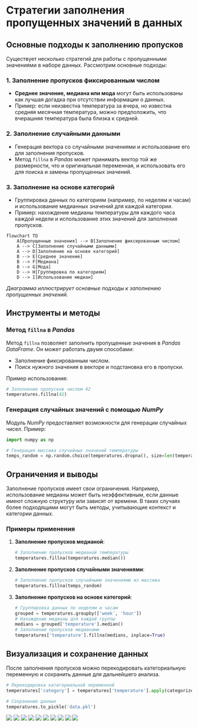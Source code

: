 # Стратегии заполнения пропущенных значений в данных

## Основные подходы к заполнению пропусков

Существует несколько стратегий для работы с пропущенными значениями в наборе данных. Рассмотрим основные подходы:

### 1. Заполнение пропусков фиксированным числом
- **Среднее значение, медиана или мода** могут быть использованы как лучшая догадка при отсутствии информации о данных.
- Пример: если неизвестна температура за вчера, но известна средняя месячная температура, можно предположить, что вчерашняя температура была близка к средней.

### 2. Заполнение случайными данными
- Генерация вектора со случайными значениями и использование его для заполнения пропусков.
- Метод `fillna` в *Pandas* может принимать вектор той же размерности, что и оригинальная переменная, и использовать его для поиска и замены пропущенных значений.

### 3. Заполнение на основе категорий
- Группировка данных по категориям (например, по неделям и часам) и использование медианных значений для каждой категории.
- Пример: нахождение медианы температуры для каждого часа каждой недели и использование этих значений для заполнения пропусков.

```mermaid
flowchart TD
    A[Пропущенные значения] --> B[Заполнение фиксированным числом]
    A --> C[Заполнение случайными данными]
    A --> D[Заполнение на основе категорий]
    B --> E[Среднее значение]
    B --> F[Медиана]
    B --> G[Мода]
    D --> H[Группировка по категориям]
    D --> I[Использование медиан]
```

*Диаграмма иллюстрирует основные подходы к заполнению пропущенных значений.*

## Инструменты и методы

### Метод `fillna` в *Pandas*

Метод `fillna` позволяет заполнить пропущенные значения в *Pandas DataFrame*. Он может работать двумя способами:

- Заполнение фиксированным числом.
- Поиск нужного значения в векторе и подстановка его в пропуски.

Пример использования:

```python
# Заполнение пропусков числом 42
temperatures.fillna(42)
```

### Генерация случайных значений с помощью *NumPy*

Модуль *NumPy* предоставляет возможности для генерации случайных чисел. Пример:

```python
import numpy as np

# Генерация массива случайных значений температуры
temps_random = np.random.choice(temperatures.dropna(), size=len(temperatures))
```

## Ограничения и выводы

Заполнение пропусков имеет свои ограничения. Например, использование медианы может быть неэффективным, если данные имеют сложную структуру или зависят от времени. В таких случаях более подходящими могут быть методы, учитывающие контекст и категории данных.

### Примеры применения

1. **Заполнение пропусков медианой**:
   ```python
   # Заполнение пропусков медианой температуры
   temperatures.fillna(temperatures.median())
   ```

2. **Заполнение пропусков случайными значениями**:
   ```python
   # Заполнение пропусков случайными значениями из массива
   temperatures.fillna(temps_random)
   ```

3. **Заполнение пропусков на основе категорий**:
   ```python
   # Группировка данных по неделям и часам
   grouped = temperatures.groupby(['week', 'hour'])
   # Нахождение медианы для каждой группы
   medians = grouped['temperature'].median()
   # Заполнение пропусков медианами
   temperatures['temperature'].fillna(medians, inplace=True)
   ```

## Визуализация и сохранение данных

После заполнения пропусков можно перекодировать категориальную переменную и сохранить данные для дальнейшего анализа.

```python
# Перекодировка категориальной переменной
temperatures['category'] = temperatures['temperature'].apply(categorize_temperature)

# Сохранение данных
temperatures.to_pickle('data.pkl')
```

![](images/LEC_6_part_5_P/000179s_top_8.jpg)
![](images/LEC_6_part_5_P/000448s_top_1.jpg)
![](images/LEC_6_part_5_P/000478s_top_7.jpg)
![](images/LEC_6_part_5_P/000667s_top_2.jpg)
![](images/LEC_6_part_5_P/000936s_top_10.jpg)
![](images/LEC_6_part_5_P/000966s_top_3.jpg)
![](images/LEC_6_part_5_P/000986s_top_4.jpg)
![](images/LEC_6_part_5_P/001046s_top_5.jpg)
![](images/LEC_6_part_5_P/001066s_top_6.jpg)
![](images/LEC_6_part_5_P/001086s_top_9.jpg)